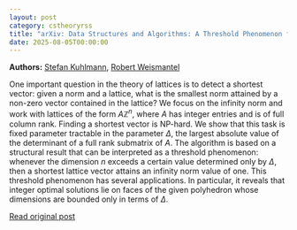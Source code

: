 ```yaml
---
layout: post
category: cstheoryrss
title: "arXiv: Data Structures and Algorithms: A Threshold Phenomenon for the Shortest Lattice Vector Problem in the"
date: 2025-08-05T00:00:00
---
```


**Authors:** [Stefan Kuhlmann](https://dblp.uni-trier.de/search?q=Stefan+Kuhlmann), [Robert Weismantel](https://dblp.uni-trier.de/search?q=Robert+Weismantel)

One important question in the theory of lattices is to detect a shortest
vector: given a norm and a lattice, what is the smallest norm attained by a
non-zero vector contained in the lattice? We focus on the infinity norm and
work with lattices of the form $A\mathbb{Z}^n$, where $A$ has integer entries
and is of full column rank. Finding a shortest vector is NP-hard. We show that
this task is fixed parameter tractable in the parameter $\Delta$, the largest
absolute value of the determinant of a full rank submatrix of $A$. The
algorithm is based on a structural result that can be interpreted as a
threshold phenomenon: whenever the dimension $n$ exceeds a certain value
determined only by $\Delta$, then a shortest lattice vector attains an infinity
norm value of one. This threshold phenomenon has several applications. In
particular, it reveals that integer optimal solutions lie on faces of the given
polyhedron whose dimensions are bounded only in terms of $\Delta$.

[Read original post](http://arxiv.org/abs/2508.02249v1)
